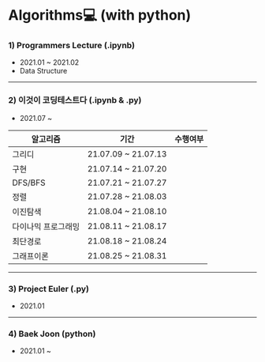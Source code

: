 # Algorithms💻 (with python)


### 1) Programmers Lecture (.ipynb) 
- 2021.01 ~ 2021.02   
- Data Structure   


------------------------------------------
### 2) 이것이 코딩테스트다 (.ipynb & .py) 
- 2021.07 ~ 

|알고리즘|기간|수행여부|
|------|------|------|
|그리디|21.07.09 ~ 21.07.13| |
|구현|21.07.14 ~ 21.07.20| |
|DFS/BFS|21.07.21 ~ 21.07.27| |  
|정렬|21.07.28 ~ 21.08.03| |  
|이진탐색|21.08.04 ~ 21.08.10| |  
|다이나믹 프로그래밍|21.08.11 ~ 21.08.17| |
|최단경로|21.08.18 ~ 21.08.24| |
|그래프이론|21.08.25 ~ 21.08.31| |

------------------------------------------
### 3) Project Euler (.py) 
- 2021.01 

------------------------------------------
### 4) Baek Joon (python) 
- 2021.01 ~ 

